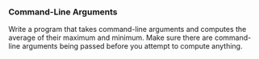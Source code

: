 ### Command-Line Arguments

Write a program that takes command-line arguments and computes the average of their maximum and minimum. Make sure there are command-line arguments
being passed before you attempt to compute anything.